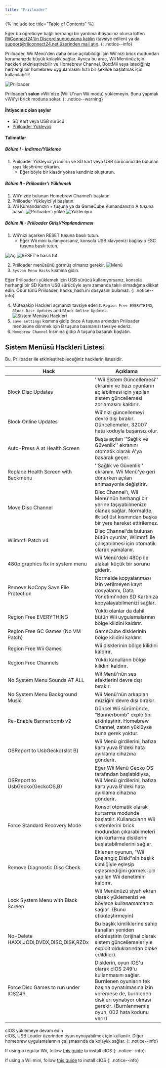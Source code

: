 ```yaml
---
title: "Priiloader"
---
```


{% include toc title="Table of Contents" %}

Eğer bu öğreticiye bağlı herhangi bir yardıma ihtiyacınız olursa lütfen [RiiConnect24’ün Discord sunucusuna katılın](https://discord.gg/rc24) (tavsiye edilen) ya da [support@riiconnect24.net üzerinden mail atın](mailto:support@riiconnect24.net).
{: .notice--info}

Priiloader, Wii Menü'den daha önce açılabildiği için Wii'nizi brick modundan korumanızda büyük kolaylık sağlar. Ayrıca bu araç, Wii Menünüz için hackleri etkinleştirebilir ve Homebrew Channel, BootMii veya istediğiniz herhangi bir homebrew uygulamasını hızlı bir şekilde başlatmak için kullanılabilir!

![Priiloader](/images/priiloader.jpg)

Priiloader'ı **sakın** vWii'nize (Wii U'nun Wii modu) yüklemeyin. Bunu yapmak vWii'yi brick moduna sokar.
{: .notice--warning}

#### İhtiyacınız olan şeyler
* SD Kart veya USB sürücü
* [Priiloader Yükleyici](/assets/files/Priiloader_v0_9_1.zip)

#### Talimatlar
##### Bölüm I - İndirme/Yükleme

1. Priiloader Yükleyici’yi indirin ve SD kart veya USB sürücünüzde bulunan `apps` klasörüne çıkartın.
    * Eğer böyle bir klasör yoksa kendiniz oluşturun.

##### Bölüm II - Priiloader’ı Yüklemek

1. Wii’nizde bulunan Homebrew Channel’ı başlatın.
2. Priiloader Yükleyici'yi başlatın.
3. Wii Kumandanızın + tuşuna ya da GameCube Kumandanızın A tuşuna basın. ![Priiloader'ı yükle](/images/Priiloader/installer.png) ![Yükleniyor](/images/Priiloader/installing.png)

##### Bölüm III - Priiloader Girişi/Yapılandırması

1. Wii'nizi açarken RESET tuşuna basılı tutun.
    * Eğer Wii mini kullanıyorsanız, konsola USB klavyenizi bağlayıp ESC tuşuna basılı tutun.

![Aç](/images/Priiloader/on.jpg) ![RESET'e basılı tut](/images/Priiloader/reset.jpg)

2. Priiloader menüsünü görmüş olmanız gerekir. ![Menü](/images/Priiloader/mainmenu.png)
3. `System Menu Hacks` kısmına gidin.

Eğer Priiloader'ı yüklemek için USB sürücü kullanıyorsanız, konsola herhangi bir SD Kartın USB sürücüyle aynı zamanda takılı olmadığına dikkat edin. Öbür türlü Priiloader, hacks_hash.ini dosyasını bulamaz.
{: .notice--info}

4. Müteaakip Hackleri açmanızı tavsiye ederiz: `Region Free EVERYTHING`, `Block Disc Updates` and `Block Online Updates`. ![Sistem Menüsü Hackleri](/images/Priiloader/hacks.png)
1. `save settings` kısmına gidip önce A tuşuna ardından Priiloader menüsüne dönmek için B tuşuna basmanızı tavsiye ederiz.
1. `Homebrew Channel` kısmına gidip A tuşuna basarak başlatın.

## Sistem Menüsü Hackleri Listesi

Bu, Priiloader ile etkinleştirebileceğiniz hacklerin listesidir.

| Hack                                    | Açıklama                                                                                                                                                                                                            |
| --------------------------------------- | ------------------------------------------------------------------------------------------------------------------------------------------------------------------------------------------------------------------- |
| Block Disc Updates                      | ''Wii Sistem Güncellemesi'' ekranını ve bazı oyunların açılabilmesi için yapılan sistem güncellemesi zorlamasını kaldırır.                                                                                          |
| Block Online Updates                    | Wii'nizi güncellemeyi devre dışı bırakır. Güncellemeler, 32007 hata koduyla başarısız olur.                                                                                                                         |
| Auto-Press A at Health Screen           | Başta açılan ''Sağlık ve Güvenlik'' ekranını otomatik olarak A'ya basarak geçer.                                                                                                                                    |
| Replace Health Screen with Backmenu     | ''Sağlık ve Güvenlik'' ekranını, Wii Menü'ye geri dönerken açılan animasyonla değiştirir.                                                                                                                           |
| Move Disc Channel                       | Disc Channel'ı, Wii Menü'nün herhangi bir yerine taşıyabilmenize olanak sağlar. Normalde, ilk sol üst kısmından başka bir yere hareket ettirilemez.                                                                 |
| Wiimmfi Patch v4                        | Disc Channel'da bulunan bütün oyunlar, Wiimmfi ile çalışabilmesi için otomatik olarak yamalanır.                                                                                                                    |
| 480p graphics fix in system menu        | Wii Menü'deki 480p ile alakalı küçük bir sorunu giderir.                                                                                                                                                            |
| Remove NoCopy Save File Protection      | Normalde kopyalanması izin verilmeyen kayıt dosyalarını, Data Yönetimi'nden SD Kartınıza kopyalayabilmenizi sağlar.                                                                                                 |
| Region Free EVERYTHING                  | Yüklü olanlar da dahil bütün Wii uygulamalarının bölge kilidini kaldırır.                                                                                                                                           |
| Region Free GC Games (No VM Patch)      | GameCube disklerinin bölge kilidini kaldırır.                                                                                                                                                                       |
| Region Free Wii Games                   | Wii disklerinin bölge kilidini kaldırır.                                                                                                                                                                            |
| Region Free Channels                    | Yüklü kanalların bölge kilidini kaldırır.                                                                                                                                                                           |
| No System Menu Sounds AT ALL            | Wii Menü'nün ses efektlerini devre dışı bırakır.                                                                                                                                                                    |
| No System Menu Background Music         | Wii Menü'nün arkaplan müziğini devre dışı bırakır.                                                                                                                                                                  |
| Re-Enable Bannerbomb v2                 | Güncel Wii sürümünde, "Bannerbomb" exploitini etkinleştirir. Homebrew Channel, zaten yüklüyse buna gerek yoktur.                                                                                                    |
| OSReport to UsbGecko(slot B)            | Wii Menü girdilerini, hafıza kartı yuva B'deki hata ayıklama cihazına gönderir.                                                                                                                                     |
| OSReport to UsbGecko(GeckoOS,B)         | Eğer Wii Menü Gecko OS tarafından başlatıldıysa, Wii Menü girdilerini, hafıza kartı yuva B'deki hata ayıklama cihazına gönderir.                                                                                    |
| Force Standard Recovery Mode            | Konsol otomatik olarak kurtarma modunda başlatılır. Kullanıcıların Wii sistemlerini brick modundan çıkarabilmeleri için kurtarma disklerini başlatabilmelerini sağlar.                                              |
| Remove Diagnostic Disc Check            | Eklenen oyunun, "Wii Başlangıç Diski"nin başlık kimliğiyle eşleşip eşleşmediğini görmek için yapılan Wii denetimini kaldırır.                                                                                       |
| Lock System Menu with Black Screen      | Wii Menünüzü siyah ekran olarak yüklemenizi ve böylece kullanamamanızı sağlar. (Bunu etkinleştirmeyin)                                                                                                              |
| No-Delete HAXX,JODI,DVDX,DISC,DISK,RZDx | Bu başlık kimliklerine sahip kanalları yeniden etkinleştirin (orijinal olarak sistem güncellemeleriyle exploit olduklarından bloke edildiler).                                                                      |
| Force Disc Games to run under IOS249    | Disklerin, oyun IOS'u olarak cIOS 249'u kullanmasını sağlar. Burnlenen oyunların tek başına oynatılmasına izin veremese de, burnlenen diskleri oynatıyor olması gerekir. (Burnlenmemiş oyun, 002 hata kodunu verir) |


cIOS yüklemeye devam edin<br> cIOS, USB Loader üzerinden oyun oynayabilmek için kullanılır. Diğer homebrew uygulamalarının çalışmasında da kolaylık sağlar.
{: .notice--info}

If using a regular Wii, follow [this guide](cios) to install cIOS
{: .notice--info}

If using a Wii mini, follow [this guide](cios-mini) to install cIOS
{: .notice--info}
